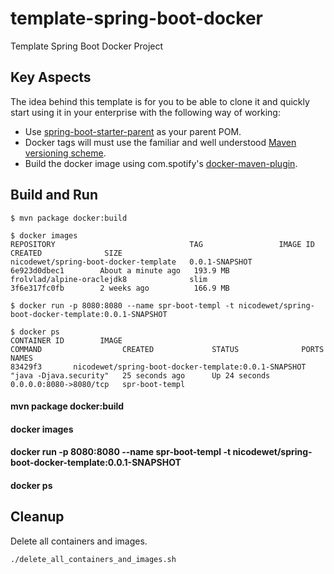 # template-spring-boot-docker
Template Spring Boot Docker Project

## Key Aspects 

The idea behind this template is for you to be able to clone it and quickly start using it in your enterprise with the following way of working:

* Use [spring-boot-starter-parent](https://github.com/spring-projects/spring-boot/blob/master/spring-boot-starters/spring-boot-starter-parent/pom.xml) as your parent POM.
* Docker tags will must use the familiar and well understood [Maven versioning scheme](https://docs.oracle.com/middleware/1212/core/MAVEN/maven_version.htm#MAVEN8855). 
* Build the docker image using com.spotify's [docker-maven-plugin](https://github.com/spotify/docker-maven-plugin).

## Build and Run

    $ mvn package docker:build
    
    $ docker images
    REPOSITORY                              TAG                 IMAGE ID            CREATED              SIZE
    nicodewet/spring-boot-docker-template   0.0.1-SNAPSHOT      6e923d0dbec1        About a minute ago   193.9 MB
    frolvlad/alpine-oraclejdk8              slim                3f6e317fc0fb        2 weeks ago          166.9 MB

    $ docker run -p 8080:8080 --name spr-boot-templ -t nicodewet/spring-boot-docker-template:0.0.1-SNAPSHOT

    $ docker ps
    CONTAINER ID        IMAGE                                                  COMMAND                  CREATED             STATUS              PORTS                    NAMES
    83429f3       nicodewet/spring-boot-docker-template:0.0.1-SNAPSHOT   "java -Djava.security"   25 seconds ago      Up 24 seconds       0.0.0.0:8080->8080/tcp   spr-boot-templ

#### mvn package docker:build

#### docker images

#### docker run -p 8080:8080 --name spr-boot-templ -t nicodewet/spring-boot-docker-template:0.0.1-SNAPSHOT

#### docker ps

## Cleanup

Delete all containers and images.

	./delete_all_containers_and_images.sh